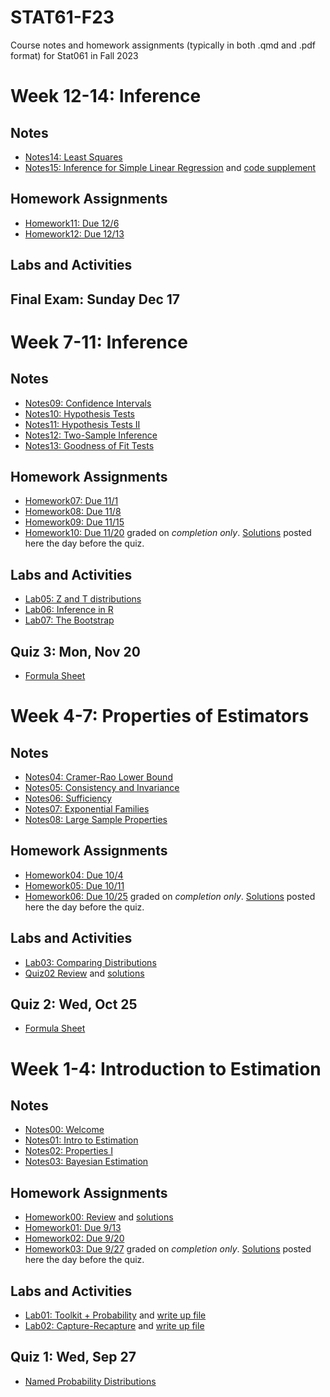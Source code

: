 # STAT61-F23
Course notes and homework assignments (typically in both .qmd and .pdf format) for Stat061 in Fall 2023

# Week 12-14: Inference

## Notes 
- [Notes14: Least Squares](course-notes/14-least-squares)
- [Notes15: Inference for Simple Linear Regression](course-notes/15-inference-for-slr) and [code supplement](course-notes/15-inference-for-slr)

## Homework Assignments
- [Homework11: Due 12/6](homework/homework11)
- [Homework12: Due 12/13](homework/homework12)

## Labs and Activities
  
## Final Exam: Sunday Dec 17

  
# Week 7-11: Inference

## Notes 
- [Notes09: Confidence Intervals](course-notes/09-confidence-intervals)
- [Notes10: Hypothesis Tests](course-notes/10-hypothesis-tests)
- [Notes11: Hypothesis Tests II](course-notes/11-hypothesis-tests-II)
- [Notes12: Two-Sample Inference](course-notes/12-two-sample-inference)
- [Notes13: Goodness of Fit Tests](course-notes/13-chi-square-tests)

## Homework Assignments
- [Homework07: Due 11/1](homework/homework07)
- [Homework08: Due 11/8](homework/homework08)
- [Homework09: Due 11/15](homework/homework09)
- [Homework10: Due 11/20](homework/homework10) graded on *completion only*. [Solutions](homework/homework10) posted here the day before the quiz.

## Labs and Activities
- [Lab05: Z and T distributions](labs-activities/05-t-z-distribution)
- [Lab06: Inference in R](labs-activities/06-inference-in-R)
- [Lab07: The Bootstrap](labs-activities/07-bootstrap)
  
## Quiz 3: Mon, Nov 20
- [Formula Sheet](resources/stat61_formula_sheet-3.pdf) 

# Week 4-7: Properties of Estimators 

## Notes
- [Notes04: Cramer-Rao Lower Bound](course-notes/04-cramer-rao)
- [Notes05: Consistency and Invariance](course-notes/05-consistency-invariance)
- [Notes06: Sufficiency](course-notes/06-sufficiency-rao-blackwell)
- [Notes07: Exponential Families](course-notes/07-exponential-families)
- [Notes08: Large Sample Properties](course-notes/08-large-sample-properties)

## Homework Assignments
- [Homework04: Due 10/4](homework/homework04)
- [Homework05: Due 10/11](homework/homework05)
- [Homework06: Due 10/25](homework/homework06) graded on *completion only*. [Solutions](homework/homework06) posted here the day before the quiz.

## Labs and Activities
- [Lab03: Comparing Distributions](labs-activities/03-distributions)
- [Quiz02 Review](labs-activities/04-quiz02-review) and [solutions](labs-activities/04-quiz02-review)

## Quiz 2: Wed, Oct 25
- [Formula Sheet](resources/stat61_formula_sheet-2.pdf) 

# Week 1-4: Introduction to Estimation

## Notes
- [Notes00: Welcome](course-notes/00-welcome)
- [Notes01: Intro to Estimation](course-notes/01-intro-to-estimation)
- [Notes02: Properties I](course-notes/02-properties-of-estimators)
- [Notes03: Bayesian Estimation](course-notes/03-bayesian-estimation)

## Homework Assignments
- [Homework00: Review](homework/homework00) and [solutions](homework/homework00/homework00-sols.pdf)
- [Homework01: Due 9/13](homework/homework01)
- [Homework02: Due 9/20](homework/homework02)
- [Homework03: Due 9/27](homework/homework03) graded on *completion only*. [Solutions](homework/homework03) posted here the day before the quiz.


## Labs and Activities
- [Lab01: Toolkit + Probability](labs-activities/01-toolkit-probability) and [write up file](labs-activities/templates/)
- [Lab02: Capture-Recapture](labs-activities/02-capture-recapture) and [write up file](labs-activities/templates/)

## Quiz 1: Wed, Sep 27
- [Named Probability Distributions](resources/stat61_formula_sheet.pdf) 
